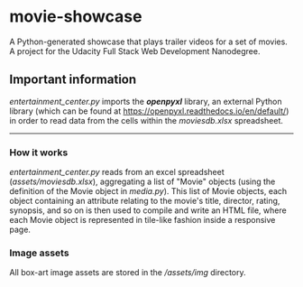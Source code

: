 # movie-showcase
A Python-generated showcase that plays trailer videos for a set of movies. A project for the Udacity Full Stack Web Development Nanodegree.

## Important information
*entertainment_center.py* imports the **_openpyxl_** library, an external Python library (which can be found at https://openpyxl.readthedocs.io/en/default/) in order to read data from the cells within the *moviesdb.xlsx* spreadsheet.

***

### How it works
*entertainment_center.py* reads from an excel spreadsheet (*assets/moviesdb.xlsx*), aggregating a list of "Movie" objects (using the definition of the Movie object in *media.py*). This list of Movie objects, each object containing an attribute relating to the movie's title, director, rating, synopsis, and so on is then used to compile and write an HTML file, where each Movie object is represented in tile-like fashion inside a responsive page.

### Image assets
All box-art image assets are stored in the */assets/img* directory.

